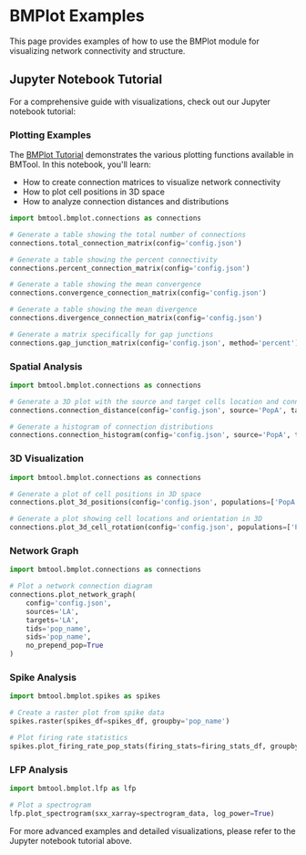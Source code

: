 # BMPlot Examples

This page provides examples of how to use the BMPlot module for visualizing network connectivity and structure.

## Jupyter Notebook Tutorial

For a comprehensive guide with visualizations, check out our Jupyter notebook tutorial:

### Plotting Examples

The [BMPlot Tutorial](notebooks/bmplot/bmplot.ipynb) demonstrates the various plotting functions available in BMTool. In this notebook, you'll learn:

- How to create connection matrices to visualize network connectivity
- How to plot cell positions in 3D space
- How to analyze connection distances and distributions

```python
import bmtool.bmplot.connections as connections

# Generate a table showing the total number of connections
connections.total_connection_matrix(config='config.json')

# Generate a table showing the percent connectivity
connections.percent_connection_matrix(config='config.json')

# Generate a table showing the mean convergence
connections.convergence_connection_matrix(config='config.json')

# Generate a table showing the mean divergence
connections.divergence_connection_matrix(config='config.json')

# Generate a matrix specifically for gap junctions
connections.gap_junction_matrix(config='config.json', method='percent')
```

### Spatial Analysis

```python
import bmtool.bmplot.connections as connections

# Generate a 3D plot with the source and target cells location and connection distance histogram
connections.connection_distance(config='config.json', source='PopA', target='PopB')

# Generate a histogram of connection distributions
connections.connection_histogram(config='config.json', source='PopA', target='PopB')
```

### 3D Visualization

```python
import bmtool.bmplot.connections as connections

# Generate a plot of cell positions in 3D space
connections.plot_3d_positions(config='config.json', populations=['PopA', 'PopB'])

# Generate a plot showing cell locations and orientation in 3D
connections.plot_3d_cell_rotation(config='config.json', populations=['PopA'])
```

### Network Graph

```python
import bmtool.bmplot.connections as connections

# Plot a network connection diagram
connections.plot_network_graph(
    config='config.json',
    sources='LA',
    targets='LA',
    tids='pop_name',
    sids='pop_name',
    no_prepend_pop=True
)
```

### Spike Analysis

```python
import bmtool.bmplot.spikes as spikes

# Create a raster plot from spike data
spikes.raster(spikes_df=spikes_df, groupby='pop_name')

# Plot firing rate statistics
spikes.plot_firing_rate_pop_stats(firing_stats=firing_stats_df, groupby='pop_name')
```

### LFP Analysis

```python
import bmtool.bmplot.lfp as lfp

# Plot a spectrogram
lfp.plot_spectrogram(sxx_xarray=spectrogram_data, log_power=True)
```

For more advanced examples and detailed visualizations, please refer to the Jupyter notebook tutorial above.
